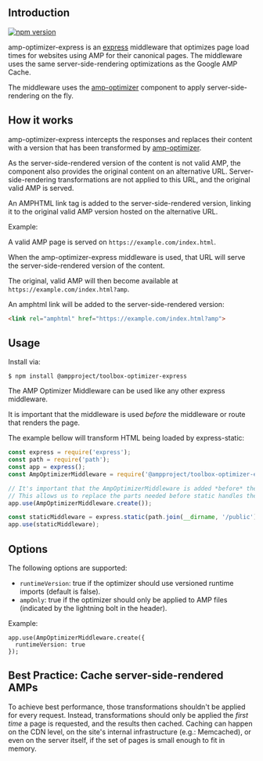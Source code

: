 ## Introduction

[![npm version](https://badge.fury.io/js/%40ampproject%2Ftoolbox-optimizer-express.svg)](https://badge.fury.io/js/%40ampproject%2Ftoolbox-optimizer-express)

amp-optimizer-express is an [express](http://expressjs.com/) middleware that optimizes page load
times for websites using AMP for their canonical pages. The middleware uses the same
server-side-rendering optimizations as the Google AMP Cache.

The middleware uses the [amp-optimizer](/packages/optimizer) component to apply server-side-rendering on the fly.

## How it works

amp-optimizer-express intercepts the responses and replaces their content with a version that has been
transformed by [amp-optimizer](/packages/optimizer).

As the server-side-rendered version of the content is not valid AMP, the component also
provides the original content on an alternative URL. Server-side-rendering
transformations are not applied to this URL, and the original valid AMP is served.

An AMPHTML link tag is added to the server-side-rendered version, linking it to the original valid
AMP version hosted on the alternative URL.

Example:

A valid AMP page is served on `https://example.com/index.html`.

When the amp-optimizer-express middleware is used, that URL will serve the server-side-rendered version
of the content.

The original, valid AMP will then become available at `https://example.com/index.html?amp`.

An amphtml link will be added to the server-side-rendered version:

```html
<link rel="amphtml" href="https://example.com/index.html?amp">
```

## Usage

Install via:

```
$ npm install @ampproject/toolbox-optimizer-express
```

The AMP Optimizer Middleware can be used like any other express middleware.

It is important that the middleware is used *before* the middleware or route that renders the page.

The example bellow will transform HTML being loaded by express-static:

```javascript
const express = require('express');
const path = require('path');
const app = express();
const AmpOptimizerMiddleware = require('@ampproject/toolbox-optimizer-express');

// It's important that the AmpOptimizerMiddleware is added *before* the static middleware.
// This allows us to replace the parts needed before static handles the request.
app.use(AmpOptimizerMiddleware.create());

const staticMiddleware = express.static(path.join(__dirname, '/public'));
app.use(staticMiddleware);
```

## Options

The following options are supported:

   * `runtimeVersion`: true if the optimizer should use versioned runtime imports (default is false).
   * `ampOnly`: true if the optimizer should only be applied to AMP files (indicated by the lightning bolt in the header).

Example:

```
app.use(AmpOptimizerMiddleware.create({
  runtimeVersion: true
});
```

## Best Practice: Cache server-side-rendered AMPs

To achieve best performance, those transformations shouldn't be applied for
every request. Instead, transformations should only be applied the *first time*
a page is requested, and the results then cached. Caching can happen on the CDN
level, on the site's internal infrastructure (e.g.: Memcached), or even on the
server itself, if the set of pages is small enough to fit in memory.

